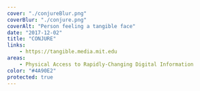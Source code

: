 ```yaml
---
cover: "./conjureBlur.png"
coverBlur: "./conjure.png"
coverAlt: "Person feeling a tangible face"
date: "2017-12-02"
title: "CONJURE"
links:
    - https://tangible.media.mit.edu
areas:
    - Physical Access to Rapidly-Changing Digital Information
color: "#4A90E2"
protected: true
---
```

